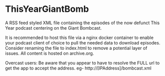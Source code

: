 # ThisYearGiantBomb
A RSS feed styled XML file containing the episodes of the now defunct This Year podcast centering on the Giant Bombcast.

It is recommended to host this file via a nginx docker container to enable your podcast client of choice to pull the needed data to download episodes. Consider renaming the file to index.html to remove a potential layer of issues. All content is hosted on archive.org.

Overcast users: Be aware that you appear to have to resolve the FULL url to get the app to accept the address. eg- http://[IPAddress]/bombcast.xml
